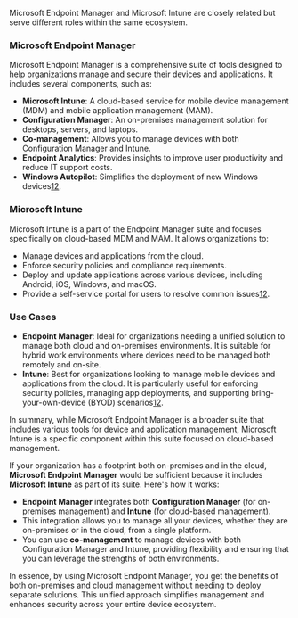 Microsoft Endpoint Manager and Microsoft Intune are closely related but serve different roles within the same ecosystem.

### **Microsoft Endpoint Manager**
Microsoft Endpoint Manager is a comprehensive suite of tools designed to help organizations manage and secure their devices and applications. It includes several components, such as:

- **Microsoft Intune**: A cloud-based service for mobile device management (MDM) and mobile application management (MAM).
- **Configuration Manager**: An on-premises management solution for desktops, servers, and laptops.
- **Co-management**: Allows you to manage devices with both Configuration Manager and Intune.
- **Endpoint Analytics**: Provides insights to improve user productivity and reduce IT support costs.
- **Windows Autopilot**: Simplifies the deployment of new Windows devices[1](https://atech.cloud/resources/whats-the-difference-between-microsoft-endpoint-manager-and-intune/)[2](https://learn.microsoft.com/en-us/mem/endpoint-manager-overview).

### **Microsoft Intune**
Microsoft Intune is a part of the Endpoint Manager suite and focuses specifically on cloud-based MDM and MAM. It allows organizations to:

- Manage devices and applications from the cloud.
- Enforce security policies and compliance requirements.
- Deploy and update applications across various devices, including Android, iOS, Windows, and macOS.
- Provide a self-service portal for users to resolve common issues[1](https://atech.cloud/resources/whats-the-difference-between-microsoft-endpoint-manager-and-intune/)[2](https://learn.microsoft.com/en-us/mem/endpoint-manager-overview).

### **Use Cases**
- **Endpoint Manager**: Ideal for organizations needing a unified solution to manage both cloud and on-premises environments. It is suitable for hybrid work environments where devices need to be managed both remotely and on-site.
- **Intune**: Best for organizations looking to manage mobile devices and applications from the cloud. It is particularly useful for enforcing security policies, managing app deployments, and supporting bring-your-own-device (BYOD) scenarios[1](https://atech.cloud/resources/whats-the-difference-between-microsoft-endpoint-manager-and-intune/)[2](https://learn.microsoft.com/en-us/mem/endpoint-manager-overview).

In summary, while Microsoft Endpoint Manager is a broader suite that includes various tools for device and application management, Microsoft Intune is a specific component within this suite focused on cloud-based management.

If your organization has a footprint both on-premises and in the cloud, **Microsoft Endpoint Manager** would be sufficient because it includes **Microsoft Intune** as part of its suite. Here's how it works:

- **Endpoint Manager** integrates both **Configuration Manager** (for on-premises management) and **Intune** (for cloud-based management).
- This integration allows you to manage all your devices, whether they are on-premises or in the cloud, from a single platform.
- You can use **co-management** to manage devices with both Configuration Manager and Intune, providing flexibility and ensuring that you can leverage the strengths of both environments.

In essence, by using Microsoft Endpoint Manager, you get the benefits of both on-premises and cloud management without needing to deploy separate solutions. This unified approach simplifies management and enhances security across your entire device ecosystem.

